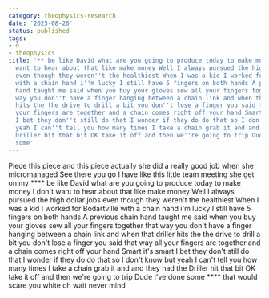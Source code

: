 ```yaml
---
category: theophysics-research
date: '2025-08-26'
status: published
tags:
- o
- theophysics
title: '** be like David what are you going to produce today to make money I don''t
  want to hear about that like make money Well I always pursued the high dollar jobs
  even though they weren''t the healthiest When I was a kid I worked for Bodartville
  with a chain hand i''m lucky I still have 5 fingers on both hands A previous chain
  hand taught me said when you buy your gloves sew all your fingers together that
  way you don''t have a finger hanging between a chain link and when that driller
  hits the the drive to drill a bit you don''t lose a finger you said that way all
  your fingers are together and a chain comes right off your hand Smart it''s smart
  I bet they don''t still do that I wonder if they do do that so I don''t know but
  yeah I can''t tell you how many times I take a chain grab it and and they had the
  Driller hit that bit OK take it off and then we''re going to trip Dude I''ve done
  some'
---
```

   
Piece this piece and this piece actually she did a really good job when she micromanaged See there you go I have like this little team meeting she get on my **** be like David what are you going to produce today to make money I don't want to hear about that like make money Well I always pursued the high dollar jobs even though they weren't the healthiest When I was a kid I worked for Bodartville with a chain hand i'm lucky I still have 5 fingers on both hands A previous chain hand taught me said when you buy your gloves sew all your fingers together that way you don't have a finger hanging between a chain link and when that driller hits the the drive to drill a bit you don't lose a finger you said that way all your fingers are together and a chain comes right off your hand Smart it's smart I bet they don't still do that I wonder if they do do that so I don't know but yeah I can't tell you how many times I take a chain grab it and and they had the Driller hit that bit OK take it off and then we're going to trip Dude I've done some **** that would scare you white oh wait never mind